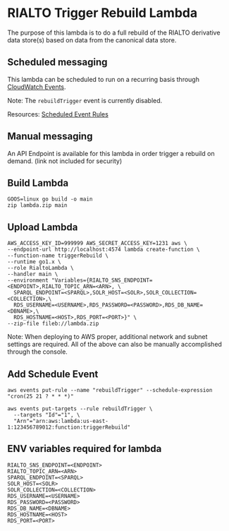 # RIALTO Trigger Rebuild Lambda

The purpose of this lambda is to do a full rebuild of the RIALTO derivative data store(s) based on data from the canonical data store.

## Scheduled messaging

This lambda can be scheduled to run on a recurring basis through [CloudWatch Events](https://docs.aws.amazon.com/AmazonCloudWatch/latest/events/WhatIsCloudWatchEvents.html).

Note: The `rebuildTrigger` event is currently disabled.

Resources: [Scheduled Event Rules](https://docs.aws.amazon.com/AmazonCloudWatch/latest/events/ScheduledEvents.html)

## Manual messaging

An API Endpoint is available for this lambda in order trigger a rebuild on demand. (link not included for security)

## Build Lambda

```
GOOS=linux go build -o main
zip lambda.zip main
```

## Upload Lambda

```
AWS_ACCESS_KEY_ID=999999 AWS_SECRET_ACCESS_KEY=1231 aws \
--endpoint-url http://localhost:4574 lambda create-function \
--function-name triggerRebuild \
--runtime go1.x \
--role RialtoLambda \
--handler main \
--environment "Variables={RIALTO_SNS_ENDPOINT=<ENDPOINT>,RIALTO_TOPIC_ARN=<ARN>, \
  SPARQL_ENDPOINT=<SPARQL>,SOLR_HOST=<SOLR>,SOLR_COLLECTION=<COLLECTION>,\
  RDS_USERNAME=<USERNAME>,RDS_PASSWORD=<PASSWORD>,RDS_DB_NAME=<DBNAME>,\
  RDS_HOSTNAME=<HOST>,RDS_PORT=<PORT>}" \
--zip-file fileb://lambda.zip
```

Note: When deploying to AWS proper, additional network and subnet settings are required. All of the above can also be manually accomplished through the console.

## Add Schedule Event

```
aws events put-rule --name "rebuildTrigger" --schedule-expression "cron(25 21 ? * * *)"
```

```
aws events put-targets --rule rebuildTrigger \
  --targets "Id"="1", \
  "Arn"="arn:aws:lambda:us-east-1:123456789012:function:triggerRebuild"
```

## ENV variables required for lambda

```
RIALTO_SNS_ENDPOINT=<ENDPOINT>
RIALTO_TOPIC_ARN=<ARN>
SPARQL_ENDPOINT=<SPARQL>
SOLR_HOST=<SOLR>
SOLR_COLLECTION=<COLLECTION>
RDS_USERNAME=<USERNAME>
RDS_PASSWORD=<PASSWORD>
RDS_DB_NAME=<DBNAME>
RDS_HOSTNAME=<HOST>
RDS_PORT=<PORT>
```

